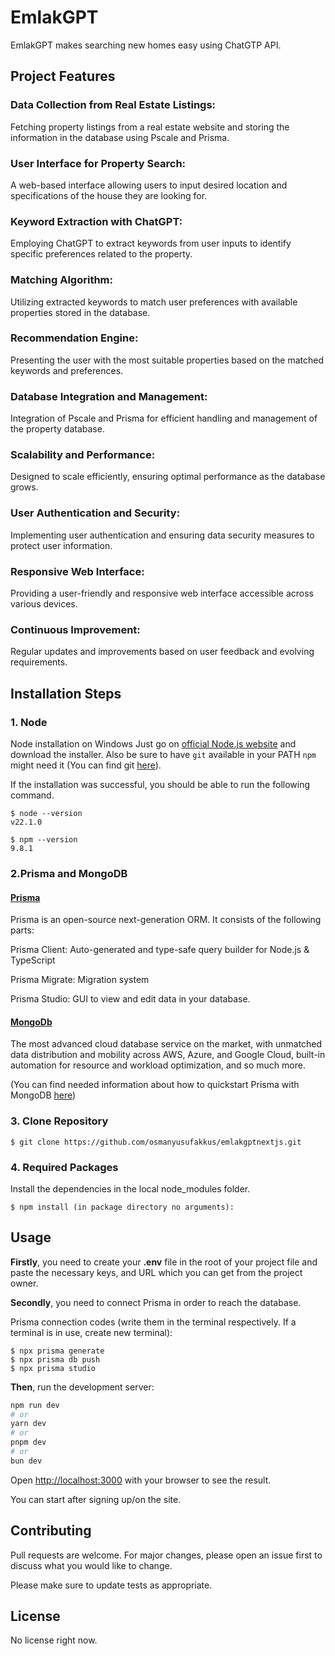 # EmlakGPT

EmlakGPT makes searching new homes easy using ChatGTP API.

## Project Features

### Data Collection from Real Estate Listings:

Fetching property listings from a real estate website and storing the information in the database using Pscale and Prisma.

### User Interface for Property Search:

A web-based interface allowing users to input desired location and specifications of the house they are looking for.

### Keyword Extraction with ChatGPT:

Employing ChatGPT to extract keywords from user inputs to identify specific preferences related to the property.

### Matching Algorithm:

Utilizing extracted keywords to match user preferences with available properties stored in the database.

### Recommendation Engine:

Presenting the user with the most suitable properties based on the matched keywords and preferences.

### Database Integration and Management:

Integration of Pscale and Prisma for efficient handling and management of the property database.

### Scalability and Performance:

Designed to scale efficiently, ensuring optimal performance as the database grows.

### User Authentication and Security:

Implementing user authentication and ensuring data security measures to protect user information.

### Responsive Web Interface:

Providing a user-friendly and responsive web interface accessible across various devices.

### Continuous Improvement:

Regular updates and improvements based on user feedback and evolving requirements.

## Installation Steps

### 1. Node

Node installation on Windows Just go on [official Node.js website](https://nodejs.org/en/download) and download the installer. Also be sure to have `git` available in your PATH `npm` might need it (You can find git [here](https://git-scm.com/)).

If the installation was successful, you should be able to run the following command.

    $ node --version
    v22.1.0

    $ npm --version
    9.8.1

### 2.Prisma and MongoDB

#### [Prisma](https://www.prisma.io/docs/orm/overview/introduction/what-is-prisma)

Prisma is an open-source next-generation ORM. It consists of the following parts:

Prisma Client: Auto-generated and type-safe query builder for Node.js & TypeScript

Prisma Migrate: Migration system

Prisma Studio: GUI to view and edit data in your database.

#### [MongoDb](https://www.mongodb.com/products/platform/atlas-database)

The most advanced cloud database service on the market, with unmatched data distribution and mobility across AWS, Azure, and Google Cloud, built-in automation for resource and workload optimization, and so much more.

(You can find needed information about how to quickstart Prisma with MongoDB [here](https://www.prisma.io/docs/orm/overview/databases/mongodb))

### 3. Clone Repository

```
$ git clone https://github.com/osmanyusufakkus/emlakgptnextjs.git
```

### 4. Required Packages

Install the dependencies in the local node_modules folder.

```
$ npm install (in package directory no arguments):
```

## Usage
**Firstly**, you need to create your **.env** file in the root of your project file and paste the necessary keys, and URL which you can get from the project owner.

**Secondly**, you need to connect Prisma in order to reach the database.


Prisma connection codes (write them in the terminal respectively. If a terminal is in use, create new terminal):

```
$ npx prisma generate
$ npx prisma db push
$ npx prisma studio
```

**Then**, run the development server:

```bash
npm run dev
# or
yarn dev
# or
pnpm dev
# or
bun dev
```

Open [http://localhost:3000](http://localhost:3000) with your browser to see the result.

You can start after signing up/on the site.

## Contributing

Pull requests are welcome. For major changes, please open an issue first
to discuss what you would like to change.

Please make sure to update tests as appropriate.

## License

No license right now.
